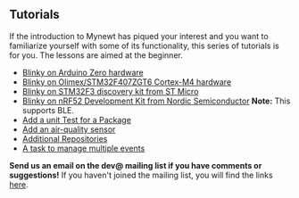 ## Tutorials

If the introduction to Mynewt has piqued your interest and you want to familiarize yourself with some of its functionality, this series of tutorials is for you. The lessons are aimed at the beginner. 

* [Blinky on Arduino Zero hardware](arduino_zero.md)
* [Blinky on Olimex/STM32F407ZGT6 Cortex-M4 hardware](olimex.md)
* [Blinky on STM32F3 discovery kit from ST Micro](STM32F303.md)
* [Blinky on nRF52 Development Kit from Nordic Semiconductor](nRF52.md) **Note:** This supports BLE.
* [Add a unit Test for a Package](unit_test.md)
* [Add an air-quality sensor](air_quality_sensor.md) 
* [Additional Repositories](add_repos.md)
* [A task to manage multiple events](event_queue.md)

**Send us an email on the dev@ mailing list if you have comments or suggestions!** If you haven't joined the mailing list, you will find the links [here](../../community.md).

<br>

